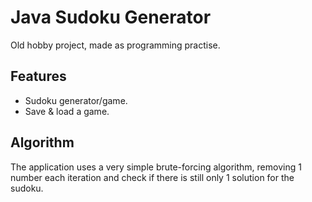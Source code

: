 Java Sudoku Generator
=====================

Old hobby project, made as programming practise.


Features
--------
* Sudoku generator/game.
* Save & load a game.

Algorithm
---------
The application uses a very simple brute-forcing algorithm, removing 1 number each iteration and check if there is still only 1 solution for the sudoku.